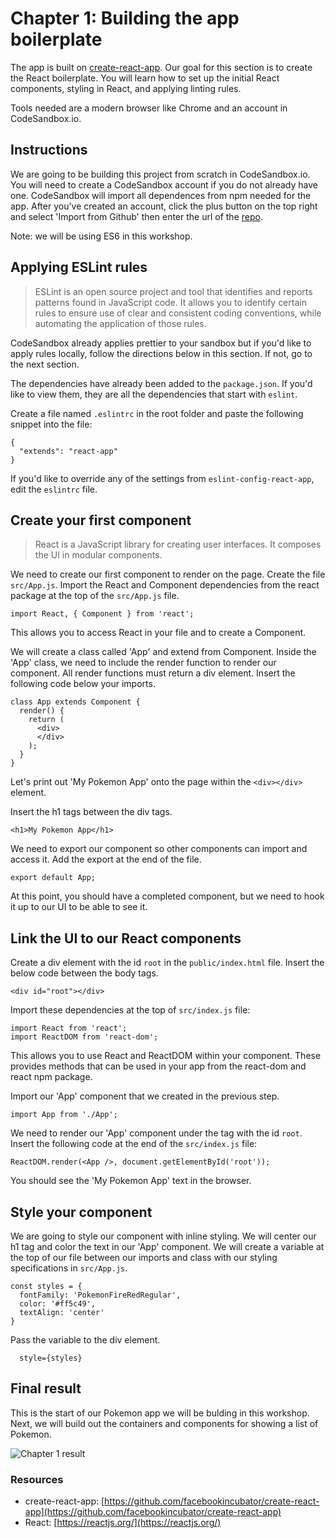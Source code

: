 # Chapter 1: Building the app boilerplate

The app is built on [create-react-app](https://github.com/facebookincubator/create-react-app). Our goal for this section is to create the React boilerplate. You will learn how to set up the initial React components, styling in React, and applying linting rules.

Tools needed are a modern browser like Chrome and an account in CodeSandbox.io. 

## Instructions

We are going to be building this project from scratch in CodeSandbox.io. You will need to create a CodeSandbox account if you do not already have one. CodeSandbox will import all dependences from npm needed for the app. After you've created an account, click the plus button on the top right and select 'Import from Github' then enter the url of the [repo]( https://github.com/rizcheldayao/workshop/tree/master/chapter0-code). 

Note: we will be using ES6 in this workshop. 

## Applying ESLint rules

> ESLint is an open source project and tool that identifies and reports patterns found in JavaScript code. It allows you to identify certain rules to ensure use of clear and consistent coding conventions, while automating the application of those rules. 

CodeSandbox already applies prettier to your sandbox but if you'd like to apply rules locally, follow the directions below in this section. If not, go to the next section.

The dependencies have already been added to the `package.json`. If you'd like to view them, they are all the dependencies that start with `eslint`. 

Create a file named `.eslintrc` in the root folder and paste the following snippet into the file: 

```
{
  "extends": "react-app"
}
```

If you'd like to override any of the settings from `eslint-config-react-app`, edit the `eslintrc` file.

## Create your first component

> React is a JavaScript library for creating user interfaces. It composes the UI in modular components.

We need to create our first component to render on the page. Create the file `src/App.js`. Import the React and Component dependencies from the react package at the top of the `src/App.js` file. 

```
import React, { Component } from 'react';
```

This allows you to access React in your file and to create a Component. 

We will create a class called 'App' and extend from Component. Inside the 'App' class, we need to include the render function to render our component. All render functions must return a div element. Insert the following code below your imports. 

```
class App extends Component {
  render() {
    return (
      <div>
      </div>
    );
  }
}
```

Let's print out 'My Pokemon App' onto the page within the `<div></div>` element. 

Insert the h1 tags between the div tags.

```
<h1>My Pokemon App</h1>
``` 

We need to export our component so other components can import and access it. Add the export at the end of the file.

```
export default App;
``` 

At this point, you should have a completed component, but we need to hook it up to our UI to be able to see it.

## Link the UI to our React components

Create a div element with the id `root` in the `public/index.html` file. Insert the below code between the body tags.

```
<div id="root"></div>
```

Import these dependencies at the top of `src/index.js` file: 

```
import React from 'react';
import ReactDOM from 'react-dom';
```

This allows you to use React and ReactDOM within your component. These provides methods that can be used in your app from the react-dom and react npm package. 

Import our 'App' component that we created in the previous step. 

``` 
import App from './App';
```

We need to render our 'App' component under the tag with the id `root`. Insert the following code at the end of the `src/index.js` file: 

```
ReactDOM.render(<App />, document.getElementById('root'));
```

You should see the 'My Pokemon App' text in the browser. 

## Style your component

We are going to style our component with inline styling. We will center our h1 tag and color the text in our 'App' component. We will create a variable at the top of our file between our imports and class with our styling specifications in `src/App.js`. 

```
const styles = {
  fontFamily: 'PokemonFireRedRegular',
  color: '#ff5c49',
  textAlign: 'center'
}
```

Pass the variable to the div element. 

```
  style={styles}
```

## Final result 

This is the start of our Pokemon app we will be bulding in this workshop. Next, we will build out the containers and components for showing a list of Pokemon. 

![Chapter 1 result](./images/chapter1.png)

### Resources
- create-react-app: [https://github.com/facebookincubator/create-react-app](https://github.com/facebookincubator/create-react-app)
- React: [https://reactjs.org/](https://reactjs.org/)

